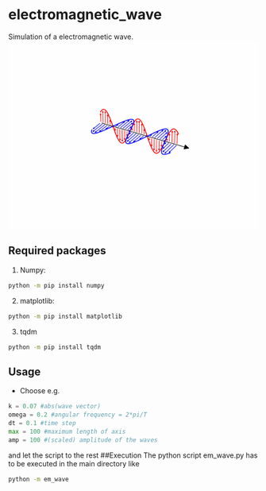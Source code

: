# electromagnetic_wave
 Simulation of a electromagnetic wave.
 ![Example animation](https://github.com/Bra-A-Ket/electromagnetic_wave/blob/main/em_wave.gif)
 ## Required packages
 1. Numpy:
 ```bash
 python -m pip install numpy
 ```
 2. matplotlib:
 ```bash
 python -m pip install matplotlib
 ```
 3. tqdm
 ```bash
 python -m pip install tqdm
 ```
 ## Usage
 - Choose e.g.
 ```python
 k = 0.07 #abs(wave vector)
 omega = 0.2 #angular frequency = 2*pi/T
 dt = 0.1 #time step
 max = 100 #maximum length of axis
 amp = 100 #(scaled) amplitude of the waves
 ```
 and let the script to the rest
 ##Execution
 The python script em_wave.py has to be executed in the main directory like
 ```bash
 python -m em_wave
 ```
